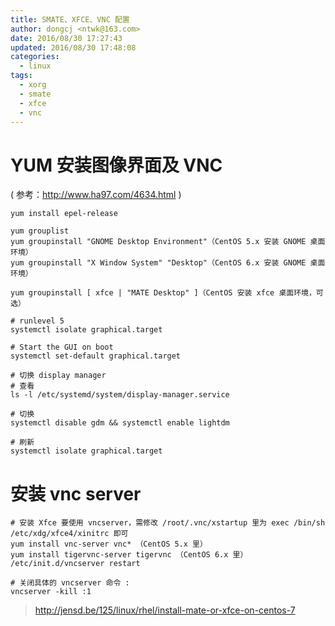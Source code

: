 ```yaml
---
title: SMATE、XFCE、VNC 配置
author: dongcj <ntwk@163.com>
date: 2016/08/30 17:27:43
updated: 2016/08/30 17:48:08
categories:
  - linux
tags:
  - xorg
  - smate
  - xfce
  - vnc
---
```


# YUM 安装图像界面及 VNC
( 参考：http://www.ha97.com/4634.html )

    yum install epel-release

    yum grouplist
    yum groupinstall "GNOME Desktop Environment"（CentOS 5.x 安装 GNOME 桌面环境）
    yum groupinstall "X Window System" "Desktop"（CentOS 6.x 安装 GNOME 桌面环境）

    yum groupinstall [ xfce | "MATE Desktop" ]（CentOS 安装 xfce 桌面环境，可选）

    # runlevel 5
    systemctl isolate graphical.target

    # Start the GUI on boot
    systemctl set-default graphical.target

    # 切换 display manager
    # 查看
    ls -l /etc/systemd/system/display-manager.service

    # 切换
    systemctl disable gdm && systemctl enable lightdm

    # 刷新
    systemctl isolate graphical.target

# 安装 vnc server
    # 安装 Xfce 要使用 vncserver，需修改 /root/.vnc/xstartup 里为 exec /bin/sh /etc/xdg/xfce4/xinitrc 即可
    yum install vnc-server vnc* （CentOS 5.x 里）
    yum install tigervnc-server tigervnc （CentOS 6.x 里）
    /etc/init.d/vncserver restart

    # 关闭具体的 vncserver 命令 :
    vncserver -kill :1

> http://jensd.be/125/linux/rhel/install-mate-or-xfce-on-centos-7

